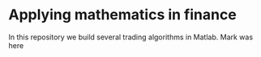 # Applying mathematics in finance
In this repository we build several trading algorithms in Matlab.
Mark was here
